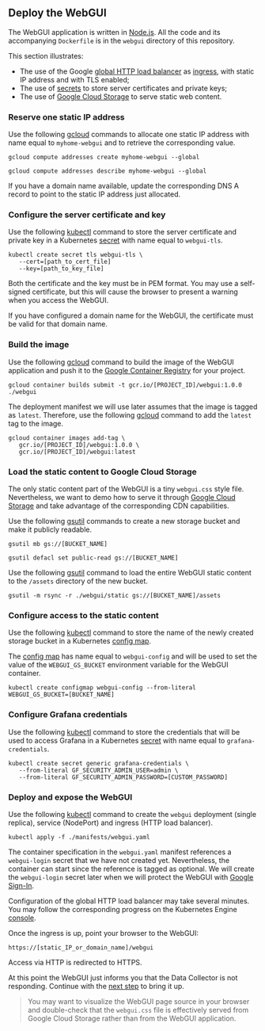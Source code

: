 ## Deploy the WebGUI

The WebGUI application is written in [Node.js](https://nodejs.org/en/). All the code and its accompanying `Dockerfile` is in the `webgui` directory of this repository.

This section illustrates:
- The use of the Google [global HTTP load balancer](https://cloud.google.com/compute/docs/load-balancing/http/) as [ingress](https://kubernetes.io/docs/concepts/services-networking/ingress/), with static IP address and with TLS enabled;
- The use of [secrets](https://kubernetes.io/docs/concepts/configuration/secret/) to store server certificates and private keys;
- The use of [Google Cloud Storage](https://cloud.google.com/storage/) to serve static web content.

### Reserve one static IP address

Use the following [gcloud](https://cloud.google.com/sdk/gcloud/reference/compute/addresses/) commands to allocate one static IP address with name equal to `myhome-webgui` and to retrieve the corresponding value.

```
gcloud compute addresses create myhome-webgui --global

gcloud compute addresses describe myhome-webgui --global
```

If you have a domain name available, update the corresponding DNS A record to point to the static IP address just allocated.

### Configure the server certificate and key

Use the following [kubectl](https://kubernetes.io/docs/reference/kubectl/overview/) command to store the server certificate and private key in a Kubernetes [secret](https://cloud.google.com/kubernetes-engine/docs/concepts/secret) with name equal to `webgui-tls`.

```
kubectl create secret tls webgui-tls \
   --cert=[path_to_cert_file]
   --key=[path_to_key_file]
```

Both the certificate and the key must be in PEM format. You may use a self-signed certificate, but this will cause the browser to present a warning when you access the WebGUI.

If you have configured a domain name for the WebGUI, the certificate must be valid for that domain name.

### Build the image

Use the following [gcloud](https://cloud.google.com/sdk/gcloud/reference/container/builds/submit) command to build the image of the WebGUI application and push it to the [Google Container Registry](https://cloud.google.com/container-registry/) for your project.

```
gcloud container builds submit -t gcr.io/[PROJECT_ID]/webgui:1.0.0 ./webgui
```

The deployment manifest we will use later assumes that the image is tagged as `latest`. Therefore, use the following [gcloud](https://cloud.google.com/sdk/gcloud/reference/container/images/add-tag) command to add the `latest` tag to the image.

```
gcloud container images add-tag \
   gcr.io/[PROJECT_ID]/webgui:1.0.0 \
   gcr.io/[PROJECT_ID]/webgui:latest
```

### Load the static content to Google Cloud Storage

The only static content part of the WebGUI is a tiny `webgui.css` style file. Nevertheless, we want to demo how to serve it through [Google Cloud Storage](https://cloud.google.com/storage/) and take advantage of the corresponding CDN capabilities.

Use the following [gsutil](https://cloud.google.com/storage/docs/gsutil) commands to create a new storage bucket and make it publicly readable.

```
gsutil mb gs://[BUCKET_NAME]

gsutil defacl set public-read gs://[BUCKET_NAME]
```

Use the following [gsutil](https://cloud.google.com/storage/docs/gsutil) command to load the entire WebGUI static content to the `/assets` directory of the new bucket.

```
gsutil -m rsync -r ./webgui/static gs://[BUCKET_NAME]/assets
```

### Configure access to the static content

Use the following [kubectl](https://kubernetes.io/docs/reference/kubectl/overview/) command to store the name of the newly created storage bucket in a Kubernetes [config map](https://cloud.google.com/kubernetes-engine/docs/concepts/configmap).

The [config map](https://cloud.google.com/kubernetes-engine/docs/concepts/configmap) has name equal to `webgui-config` and will be used to set the value of the `WEBGUI_GS_BUCKET` environment variable for the WebGUI container.

```
kubectl create configmap webgui-config --from-literal WEBGUI_GS_BUCKET=[BUCKET_NAME]
```

### Configure Grafana credentials

Use the following [kubectl](https://kubernetes.io/docs/reference/kubectl/overview/) command to store the credentials that will be used to access Grafana in a Kubernetes [secret](https://cloud.google.com/kubernetes-engine/docs/concepts/secret) with name equal to `grafana-credentials`.
```
kubectl create secret generic grafana-credentials \
   --from-literal GF_SECURITY_ADMIN_USER=admin \
   --from-literal GF_SECURITY_ADMIN_PASSWORD=[CUSTOM_PASSWORD]
```

### Deploy and expose the WebGUI

Use the following [kubectl](https://kubernetes.io/docs/reference/kubectl/overview/) command to create the `webgui` deployment (single replica), service (NodePort) and ingress (HTTP load balancer).

```
kubectl apply -f ./manifests/webgui.yaml
```

The container specification in the `webgui.yaml` manifest references a `webgui-login` secret that we have not created yet. Nevertheless, the container can start since the reference is tagged as optional. We will create the `webgui-login` secret later when we will protect the WebGUI with [Google Sign-In](https://developers.google.com/identity/sign-in/web/).

Configuration of the global HTTP load balancer may take several minutes. You may follow the corresponding progress on the Kubernetes Engine [console](https://console.cloud.google.com/kubernetes).

Once the ingress is up, point your browser to the WebGUI:

```
https://[static_IP_or_domain_name]/webgui
```

Access via HTTP is redirected to HTTPS.

At this point the WebGUI just informs you that the Data Collector is not responding. Continue with the [next step](./collector.md) to bring it up.

> You may want to visualize the WebGUI page source in your browser and double-check that the `webgui.css` file is effectively served from Google Cloud Storage rather than from the WebGUI application.

